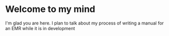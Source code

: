 # Welcome to my mind

I'm glad you are here. I plan to talk about my process of
writing a manual for an EMR while it is in development
